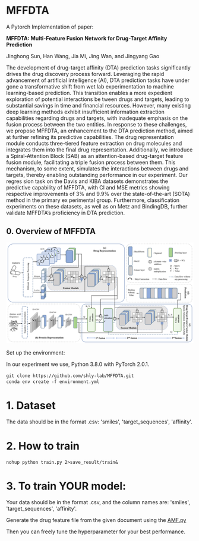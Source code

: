 # MFFDTA

A Pytorch Implementation of paper:

**MFFDTA: Multi-Feature Fusion Network for Drug-Target Affinity Prediction**

 Jinghong Sun, Han Wang, Jia Mi, Jing Wan, and Jingyang Gao



The development of drug-target affinity (DTA) prediction tasks significantly drives the drug discovery process forward. Leveraging the rapid advancement of artificial intelligence (AI), DTA prediction tasks have under gone a transformative shift from wet lab experimentation to machine learning-based prediction. This transition enables a more expedient exploration of potential interactions be tween drugs and targets, leading to substantial savings in time and financial resources. However, many existing deep learning methods exhibit insufficient information extraction capabilities regarding drugs and targets, with inadequate emphasis on the fusion process between the two entities. In response to these challenges, we propose MFFDTA, an enhancement to the DTA prediction method, aimed at further refining its predictive capabilities. The drug representation module conducts three-tiered feature extraction on drug molecules and integrates them into the final drug representation. Additionally, we introduce a Spiral-Attention Block (SAB) as an attention-based drug-target feature fusion module, facilitating a triple fusion process between them. This mechanism, to some extent, simulates the interactions between drugs and targets, thereby enabling outstanding performance in our experiment. Our regres sion task on the Davis and KIBA datasets demonstrates the predictive capability of MFFDTA, with CI and MSE metrics showing respective improvements of 3% and 9.9% over the state-of-the-art (SOTA) method in the primary ex perimental group. Furthermore, classification experiments on these datasets, as well as on Metz and BindingDB, further validate MFFDTA’s proficiency in DTA prediction.

## 0. Overview of MFFDTA

![fig1](fig1.png)

Set up the environment:

In our experiment we use, Python 3.8.0 with PyTorch  2.0.1.

```
git clone https://github.com/shly-lab/MFFDTA.git
conda env create -f environment.yml
```

# 1. Dataset

The data should be in the format .csv: 'smiles', 'target_sequences', 'affinity'.

# 2. How to train

```
nohup python train.py 2>save_result/train&
```

# 3. To train YOUR model:

Your data should be in the format .csv, and the column names are: 'smiles', 'target_sequences', 'affinity'.

Generate the drug feature file from the given document using the [AMF.py](http://amf.py/)

Then you can freely tune the hyperparameter for your best performance.

